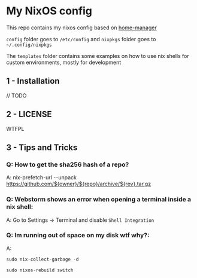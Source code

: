 # My NixOS config

This repo contains my nixos config based on [home-manager](https://github.com/nix-community/home-manager)

`config` folder goes to `/etc/config` and `nixpkgs` folder goes to `~/.config/nixpkgs`

The `templates` folder contains some examples on how to use nix shells for custom environments, mostly for development

## 1 - Installation

// TODO

## 2 - LICENSE

WTFPL

## 3 - Tips and Tricks

### Q: How to get the sha256 hash of a repo?

A: nix-prefetch-url --unpack https://github.com/${owner}/${repo}/archive/${rev}.tar.gz

### Q: Webstorm shows an error when opening a terminal inside a nix shell:

A: Go to Settings -> Terminal and disable `Shell Integration`

### Q: Im running out of space on my disk wtf why?:

A:
```nix
sudo nix-collect-garbage -d

sudo nixos-rebuild switch
```